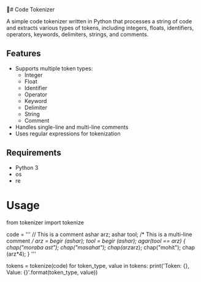 
🎁# Code Tokenizer

A simple code tokenizer written in Python that processes a string of code and extracts various types of tokens, including integers, floats, identifiers, operators, keywords, delimiters, strings, and comments.

## <i class="fa-sharp fa-regular fa-pen"></i>Features

- Supports multiple token types:
  - Integer
  - Float
  - Identifier
  - Operator
  - Keyword
  - Delimiter
  - String
  - Comment
- Handles single-line and multi-line comments
- Uses regular expressions for tokenization

##  Requirements

- Python 3
- os
- re



# Usage

from tokenizer import tokenize

code = '''
// This is a comment
ashar arz;
ashar tool;
/*
This is a multi-line comment
*/
arz = begir (ashar);
tool = begir (ashar);
agar(tool == arz) {
    chap("moraba ast");
    chap("masahat");
    chap(arz*arz);
    chap("mohit");
    chap (arz*4);
}
'''

tokens = tokenize(code)
for token_type, value in tokens:
    print('Token: {}, Value: {}'.format(token_type, value))






